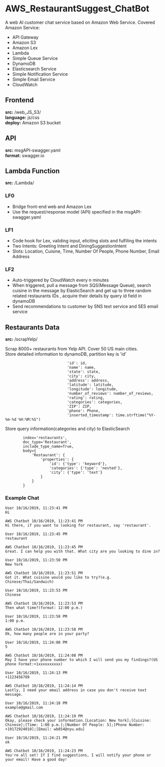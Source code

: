 # AWS_RestaurantSuggest_ChatBot
A web AI customer chat service based on Amazon Web Service.
Covered Amazon Service: 
+ API Gateway
+ Amazon S3
+ Amazon Lex
+ Lambda
+ Simple Queue Service
+ DynamoDB
+ Elasticsearch Service
+ Simple Notification Service
+ Simple Email Service
+ CloudWatch

## Frontend
**src:** /web_JS_S3/     
**language:** js/css          
**deploy:** Amazon S3 bucket 

## API
**src:** msgAPI-swagger.yaml    
**format:** swagger.io       

## Lambda Function
**src:** /Lambda/

### LF0 
+ Bridge front-end web and Amazon Lex
+ Use the request/response model (API) specified in the msgAPI-swagger.yaml 

### LF1
+ Code hook for Lex, validing input, eliciting slots and fulfiling the intents
+ Two Intents: Greeting Intent and DiningSuggestionIntent
+ Slots: Location, Cuisine, Time, Number Of People, Phone Number, Email Address

### LF2
+ Auto-triggered by CloudWatch every n minutes
+ When triggered, pull a message from SQS(Message Queue), search cuisine in the message by ElasticSearch and get up to three random related restaurants IDs 
, acquire their details by query id field in dynamoDB
+ Send recommendations to customer by SNS text service and SES email service

## Restaurants Data
**src:** /scrapYelp/ 

Scrap 8000+ restaurants from Yelp API. Cover 50 US main cities.         
Store detailed information to dynamoDB, partition key is 'id' 
```
                            'id': id,
                            'name': name,
                            'state': state,
                            'city': city,
                            'address': address,
                            'latitude': latitude,
                            'longitude': longitude,
                            'number_of_reviews': number_of_reviews,
                            'rating': rating,
                            'categories': categories,
                            'ZIP': ZIP,
                            'phone': Phone,
                            'inserted_timestamp': time.strftime("%Y-%m-%d %H:%M:%S")
```
Store query information(categories and city) to ElasticSearch
```
        index='restaurants',
        doc_type='Restaurant',
        include_type_name=True,
        body={
            'Restaurant': {
                'properties': {
                    'id': {'type': 'keyword'},
                    'categories': {'type': 'nested'},
                    'city': {'type': 'text'}
                }
            }
        }

```

### Example Chat
```
User 10/16/2019, 11:23:41 PM
Hi

AWS Chatbot 10/16/2019, 11:23:41 PM
Hi there, if you want to looking for restaurant, say 'restaurant'.

User 10/16/2019, 11:23:45 PM
restaurant

AWS Chatbot 10/16/2019, 11:23:45 PM
Great. I can help you with that. What city are you looking to dine in?

User 10/16/2019, 11:23:50 PM
New York

AWS Chatbot 10/16/2019, 11:23:51 PM
Got it. What cuisine would you like to try?(e.g. Chinese/Thai/Sandwich)

User 10/16/2019, 11:23:53 PM
Chinese

AWS Chatbot 10/16/2019, 11:23:53 PM
Then what time?(format: 12:00 p.m.)

User 10/16/2019, 11:23:58 PM
1:00 p.m.

AWS Chatbot 10/16/2019, 11:23:58 PM
Ok, how many people are in your party?

User 10/16/2019, 11:24:08 PM
5

AWS Chatbot 10/16/2019, 11:24:08 PM
May I have your phone number to which I will send you my findings?(US phone Format:+1xxxxxxxxxx)

User 10/16/2019, 11:24:13 PM
+1123456789

AWS Chatbot 10/16/2019, 11:24:14 PM
Lastly, I need your email address in case you don't receive text message.

User 10/16/2019, 11:24:18 PM
example@gmail.com

AWS Chatbot 10/16/2019, 11:24:19 PM
Okay, please check your information.[Location: New York];[Cuisine: Chinese];[Time: 1:00 p.m.];[Number Of People: 5];[Phone Number: +19172924010];[Email: wb854@nyu.edu]

User 10/16/2019, 11:24:21 PM
ok

AWS Chatbot 10/16/2019, 11:24:23 PM
You're all set! If I find suggestions, I will notify your phone or your email! Have a good day!
```
